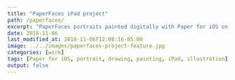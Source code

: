 ```yaml
---
title: "PaperFaces iPad project"
path: /paperfaces/
excerpt: "PaperFaces portraits painted digitally with Paper for iOS on an iPad. Find time lapse videos, in-process screenshots, and more."
date: 2018-11-06
last_modified_at: 2018-11-06T12:08:16-05:00
image: ../../images/paperfaces-project-feature.jpg
categories: [work]
tags: [Paper for iOS, portrait, drawing, painting, iPad, illustration]
output: false
---
```

